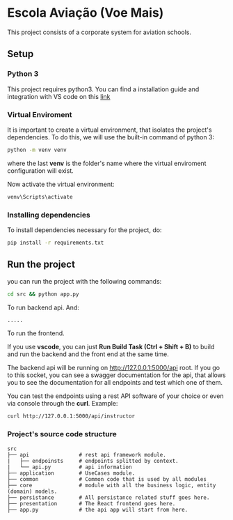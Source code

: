 # Escola Aviação (Voe Mais)

This project consists of a corporate system for aviation schools.

## Setup

### Python 3

This project requires python3. You can find a installation guide and integration with VS code on this [link](https://code.visualstudio.com/docs/python/python-tutorial)

### Virtual Enviroment

It is important to create a virtual environment, that isolates the project's dependencies. To do this, we will use the built-in command of python 3:

```cmd
python -m venv venv
```

where the last **venv** is the folder's name where the virtual enviroment configuration will exist.

Now activate the virtual environment:

```cmd
venv\Scripts\activate
```

### Installing dependencies

To install dependencies necessary for the project, do:

```cmd
pip install -r requirements.txt
```

## Run the project

you can run the project with the following commands:

```cmd
cd src && python app.py
```

To run backend api. And:

```cmd
.....
```

To run the frontend.

If you use **vscode**, you can just **Run Build Task (Ctrl + Shift + B)** to build and run the backend and the front end at the same time.

The backend api will be running on http://127.0.0.1:5000/api root. If you go to this socket, you can see a swagger documentation for the api, that allows you to see the documentation for all endpoints and test which one of them.

You can test the endpoints using a rest API software of your choice or even via console through the **curl**. Example:

```bash
curl http://127.0.0.1:5000/api/instructor
```

### Project's source code structure

```
src
├── api                # rest api framework module.
|   ├── endpoinsts     # endpoints splitted by context.
|   └── api.py         # api information
├── application        # UseCases module.
├── common             # Common code that is used by all modules
├── core               # module with all the business logic, entity (domain) models.
├── persistance        # All persistance related stuff goes here.
├── presentation       # The React frontend goes here.
├── app.py             # the api app will start from here.
```
